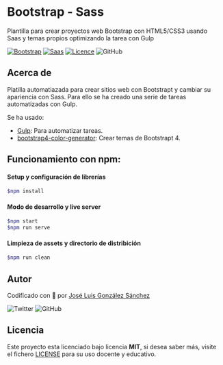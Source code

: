 # Bootstrap - Sass

Plantilla para crear proyectos web Bootstrap con HTML5/CSS3 usando Saas y temas propios optimizando la tarea con Gulp

[![Bootstrap](https://img.shields.io/badge/Bootstrap-%20Ready-blue)](https://getbootstrap.com/)
[![Saas](https://img.shields.io/badge/Sass-%20Ready-ff69b4)](https://sass-lang.com/)
[![Licence](https://img.shields.io/github/license/joseluisgs/NodeMonRest)](https://github.com/joseluisgs/NodeMonRest/blob/master/LICENSE)
![GitHub](https://img.shields.io/github/last-commit/joseluisgs/bootstrap-sass-init)

## Acerca de

Platilla automatiazada para crear sitios web con Bootstrapt y cambiar su apariencia con Sass. Para ello se ha creado una serie de tareas automatizadas con Gulp.

Se ha usado:

- [Gulp](https://gulpjs.com/): Para automatizar tareas.
- [bootstrap4-color-generator](https://lingtalfi.com/bootstrap4-color-generator): Crear temas de Bootstrapt 4.

## Funcionamiento con npm:

#### Setup y configuración de librerías

```bash
$npm install
```
#### Modo de desarrollo y live server

```bash
$npm start
$npm run serve
```

#### Limpieza de assets y directorio de distribición

```bash
$npm run clean
```

## Autor

Codificado con :sparkling_heart: por [José Luis González Sánchez](https://twitter.com/joseluisgonsan)

![Twitter](https://img.shields.io/twitter/follow/joseluisgonsan?style=social) ![GitHub](https://img.shields.io/github/followers/joseluisgs?style=social)

## Licencia

Este proyecto esta licenciado bajo licencia **MIT**, si desea saber más, visite el fichero [LICENSE](https://github.com/joseluisgs/bootstrap-sass-init-gulp/blob/master/LICENSE) para su uso docente y educativo.
